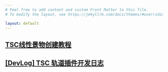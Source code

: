 ```yaml
---
# Feel free to add content and custom Front Matter to this file.
# To modify the layout, see https://jekyllrb.com/docs/themes/#overriding-theme-defaults

layout: default
---
```

## [TSC线性景物创建教程](https://eviswong.github.io/jekyll/update/2023/04/17/TSC-procedual-lofted-geomrtry-tutorial.html)
## [\[DevLog\] TSC 轨道插件开发日志](https://eviswong.github.io/jekyll/update/2023/04/18/track-dev-log.html)